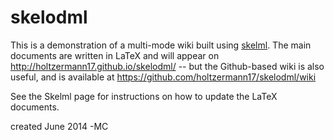 skelodml
========

This is a demonstration of a multi-mode wiki built using
[skelml](https://github.com/petrelharp/skelml).
The main documents are written in LaTeX and will appear
on http://holtzermann17.github.io/skelodml/ -- but the Github-based
wiki is also useful, and is available at https://github.com/holtzermann17/skelodml/wiki

See the Skelml page for instructions on how to update the LaTeX documents.

created June 2014 -MC